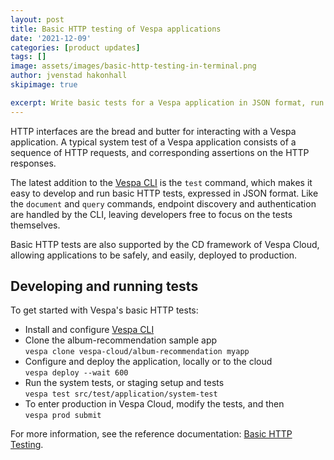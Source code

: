 ```yaml
---
layout: post
title: Basic HTTP testing of Vespa applications
date: '2021-12-09'
categories: [product updates]
tags: []
image: assets/images/basic-http-testing-in-terminal.png
author: jvenstad hakonhall
skipimage: true

excerpt: Write basic tests for a Vespa application in JSON format, run them with the Vespa CLI, and use them to verify production deployments in Vespa Cloud.
---
```

<script id="asciicast-bj1shqdC1wYt2phrSjpL7UNuZ" src="https://asciinema.org/a/bj1shqdC1wYt2phrSjpL7UNuZ.js" async data-autoplay="true" data-speed="1.618" data-cols="167" data-loop="true"></script>

HTTP interfaces are the bread and butter for interacting with a Vespa application.
A typical system test of a Vespa application consists of a sequence of
HTTP requests, and corresponding assertions on the HTTP responses.

The latest addition to the <a href="/introducing-vespa-cli">Vespa CLI</a>
is the `test` command, which makes it easy to develop and run basic HTTP tests,
expressed in JSON format.
Like the `document` and `query` commands, endpoint discovery and authentication are
handled by the CLI, leaving developers free to focus on the tests themselves.

Basic HTTP tests are also supported by the CD framework of Vespa Cloud,
allowing applications to be safely, and easily, deployed to production. 

## Developing and running tests

To get started with Vespa's basic HTTP tests:

- Install and configure <a href="/introducing-vespa-cli">Vespa CLI</a>
- Clone the album-recommendation sample app<br/>
  `vespa clone vespa-cloud/album-recommendation myapp`
- Configure and deploy the application, locally or to the cloud<br/>
  `vespa deploy --wait 600`
- Run the system tests, or staging setup and tests<br/>
  `vespa test src/test/application/system-test`
- To enter production in Vespa Cloud, modify the tests, and then<br/>
  `vespa prod submit`

For more information, see the reference documentation:
<a href="https://cloud.vespa.ai/en/reference/testing.html">Basic HTTP Testing</a>.
